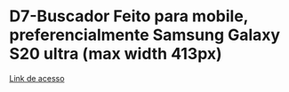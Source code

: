 # D7-Buscador Feito para mobile, preferencialmente Samsung Galaxy S20 ultra (max width 413px)
<a href="https://inczdan.github.io/D7-Buscador/">Link de acesso</a>
